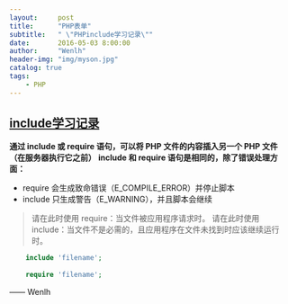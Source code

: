 ```yaml
---
layout:     post
title:      "PHP表单"
subtitle:   " \"PHPinclude学习记录\""
date:       2016-05-03 8:00:00
author:     "Wenlh"
header-img: "img/myson.jpg"
catalog: true
tags:
    - PHP
---
```


## [include学习记录](http://www.w3school.com.cn/php/php_includes.asp)  

**通过 include 或 require 语句，可以将 PHP 文件的内容插入另一个 PHP 文件（在服务器执行它之前）**
**include 和 require 语句是相同的，除了错误处理方面：**
* require 会生成致命错误（E_COMPILE_ERROR）并停止脚本
* include 只生成警告（E_WARNING），并且脚本会继续
> 请在此时使用 require：当文件被应用程序请求时。
> 请在此时使用 include：当文件不是必需的，且应用程序在文件未找到时应该继续运行时。

```php
	include 'filename';
	
	require 'filename';
```


—— Wenlh
